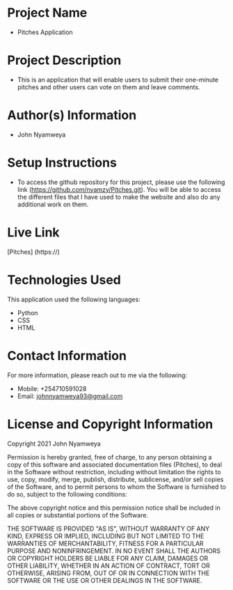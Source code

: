 # Project Name
  - Pitches Application

# Project Description
  - This is an application that will enable users to submit their one-minute pitches and other users can vote on them and leave comments.

# Author(s) Information
  - John Nyamweya

# Setup Instructions
  - To access the github repository for this project, please use the following link (https://github.com/nyamzy/Pitches.git). You will be able to access the different files that I have used to make the website and also do any additional work on them.

# Live Link
  [Pitches] (https://)

# Technologies Used
  This application used the following languages:
  - Python
  - CSS
  - HTML

# Contact Information
  For more information, please reach out to me via the following:
  - Mobile: +254710591028
  - Email: johnnyamweya93@gmail.com

# License and Copyright Information
  Copyright 2021 John Nyamweya

  Permission is hereby granted, free of charge, to any person obtaining a copy of this software and associated documentation files (Pitches), to deal in the Software without restriction, including without limitation the rights to use, copy, modify, merge, publish, distribute, sublicense, and/or sell copies of the Software, and to permit persons to whom the Software is furnished to do so, subject to the following conditions:

  The above copyright notice and this permission notice shall be included in all copies or substantial portions of the Software.

  THE SOFTWARE IS PROVIDED "AS IS", WITHOUT WARRANTY OF ANY KIND, EXPRESS OR IMPLIED, INCLUDING BUT NOT LIMITED TO THE WARRANTIES OF MERCHANTABILITY, FITNESS FOR A PARTICULAR PURPOSE AND NONINFRINGEMENT. IN NO EVENT SHALL THE AUTHORS OR COPYRIGHT HOLDERS BE LIABLE FOR ANY CLAIM, DAMAGES OR OTHER LIABILITY, WHETHER IN AN ACTION OF CONTRACT, TORT OR OTHERWISE, ARISING FROM, OUT OF OR IN CONNECTION WITH THE SOFTWARE OR THE USE OR OTHER DEALINGS IN THE SOFTWARE.